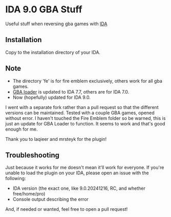 # IDA 9.0 GBA Stuff
Useful stuff when reversing gba games with [IDA](https://hex-rays.com/)

## Installation
Copy to the installation directory of your IDA.

## Note
- The directory 'fe' is for fire emblem exclusively, others work for all gba games.
- [GBA loader](https://github.com/laqieer/ida_gba_stuff/blob/master/loaders/GBA_Loader.py) is updated to IDA 7.7, others are for IDA 7.0.
- Now (hopefully) updated for IDA 9.0.

I went with a separate fork rather than a pull request so that the different versions can be maintained. Tested with a couple GBA games, opened without error. I haven't touched the Fire Emblem folder so be warned, this is just an update for GBA Loader to function. It seems to work and that's good enough for me.

Thank you to laqieer and mrsteyk for the plugin!
## Troubleshooting
Just because it works for me doesn't mean it'll work for everyone. If you're unable to load the plugin on your IDA, please open an issue with the following:
- IDA version (the exact one, like 9.0.20241216, RC, and whether free/home/pro)
- Console output describing the error

And, if needed or wanted, feel free to open a pull request! 
